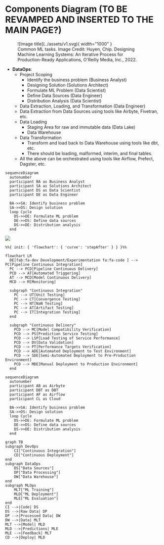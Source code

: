 # Components Diagram (TO BE REVAMPED AND INSERTED TO THE MAIN PAGE?)

<figure markdown>
  ![Image title](../assets/v1.svg){ width="1000" }
  <figcaption>Common ML tasks. Image Credit: Huyen, Chip. Designing Machine Learning Systems: An Iterative Process for Production-Ready Applications, O'Reilly Media, Inc., 2022. </figcaption>
</figure>

-   **DataOps**:
    -   Project Scoping
        -   Identify the business problem (Business Analyst)
        -   Designing Solution (Solutions Architect)
        -   Formulate ML Problem (Data Scientist)
        -   Define Data Sources (Data Engineer)
        -   Distribution Analysis (Data Scientist)
    -   Data Extraction, Loading, and Transformation (Data Engineer)
    -   Data Extraction from Data Sources using tools like Airbyte, Fivetran,
        etc.
    -   Data Loading
        -   Staging Area for raw and immutable data (Data Lake)
        -   Data Warehouse
    -   Data Transformation
        -   Transform and load back to Data Warehouse using tools like dbt, etc.
        -   There should be loading, malformed, interim, and final tables.
    -   All the above can be orchestrated using tools like Airflow, Prefect,
        Dagster, etc.

```mermaid
sequenceDiagram
  autonumber
  participant BA as Business Analyst
  participant SA as Solutions Architect
  participant DS as Data Scientist
  participant DE as Data Engineer

  BA->>SA: Identify business problem
  SA->>DS: Design solution
  loop Cycle
    DS->>DE: Formulate ML problem
    DE->>DS: Define data sources
    DS->>DE: Distribution analysis
  end
```

[![](https://mermaid.ink/img/pako:eNp9VE1vozAU_CtPlqJcEu09h5UiyKFSiNBCc1jTgwPPiSWwkTG0UZT_vs-EJN0WKi7Gb2Y8b_xxYbkpkK3YbHYBpZVbwQXmsjTv-UlYN-9_89Z2SMN547BeS4d2Dlf_zWaZzvQDDds_mQYIN1yKw0qKZYEdhNhhaeoKtfu1-ajRKj8UThkNUniUdwBvsFz-hjjgsaqxVBohMNop3Zq2gRft8Gh7zptfIQ4GdDgKD2mmQ3sesGEPXqd83TpTCYcFpFYdj2RFH3vMOu0hEelFZKacFIsGsYhwFJYZFHypaQ9ksT5BxsadZ8zDHuZfU_5KEpBi4-4-HsUg5SRCyx5R5ziO2aV8J3bjNd-sdUqKfGKBl5R_svYfBnXxU0f3PJ7tDJEEj-yqmlQPqlTuDHtKWar8uXdPRpzw2GKh8t5CgrZTI73esNsk5lsjinsZjHwwYrTS2EpQUl9Y4Z6HwgnYi1IVoxZS_okNqaDAXfOT6TWd7uc5CrEuzdkfaHCm9wYb3SlrtJ_7Qk2ImmClllN8SmMZW1O0t0SmlSJSioRuRflNYZI9bCtbsAqpXVXQpb_4QsbcCSvM2IqGBUrRls5v7pWggpwmZ52zlbMtLlhbU4wYKkEHo7pP0hbSTYhu70j_nCxYLfRfYwgiRdng9R_R6njE?type=png)](https://mermaid.live/edit#pako:eNp9VE1vozAU_CtPlqJcEu09h5UiyKFSiNBCc1jTgwPPiSWwkTG0UZT_vs-EJN0WKi7Gb2Y8b_xxYbkpkK3YbHYBpZVbwQXmsjTv-UlYN-9_89Z2SMN547BeS4d2Dlf_zWaZzvQDDds_mQYIN1yKw0qKZYEdhNhhaeoKtfu1-ajRKj8UThkNUniUdwBvsFz-hjjgsaqxVBohMNop3Zq2gRft8Gh7zptfIQ4GdDgKD2mmQ3sesGEPXqd83TpTCYcFpFYdj2RFH3vMOu0hEelFZKacFIsGsYhwFJYZFHypaQ9ksT5BxsadZ8zDHuZfU_5KEpBi4-4-HsUg5SRCyx5R5ziO2aV8J3bjNd-sdUqKfGKBl5R_svYfBnXxU0f3PJ7tDJEEj-yqmlQPqlTuDHtKWar8uXdPRpzw2GKh8t5CgrZTI73esNsk5lsjinsZjHwwYrTS2EpQUl9Y4Z6HwgnYi1IVoxZS_okNqaDAXfOT6TWd7uc5CrEuzdkfaHCm9wYb3SlrtJ_7Qk2ImmClllN8SmMZW1O0t0SmlSJSioRuRflNYZI9bCtbsAqpXVXQpb_4QsbcCSvM2IqGBUrRls5v7pWggpwmZ52zlbMtLlhbU4wYKkEHo7pP0hbSTYhu70j_nCxYLfRfYwgiRdng9R_R6njE)

```mermaid
%%{ init: { 'flowchart': { 'curve': 'stepAfter' } } }%%

flowchart LR
  DE[fab:fa-dev Development/Experimentation fa:fa-code ] --> PC[Pipeline Continuous Integration]
  PC --> PCD[Pipeline Continuous Delivery]
  PCD --> AT[Automated Triggering]
  AT --> MCD[Model Continuous Delivery]
  MCD --> M[Monitoring]

  subgraph "Continuous Integration"
    PC --> UT[Unit Testing]
    PC --> CT[Convergence Testing]
    PC --> NT[NaN Testing]
    PC --> AT[Artifact Testing]
    PC --> IT[Integration Testing]
  end

  subgraph "Continuous Delivery"
    PCD --> MC[Model Compatibility Verification]
    PCD --> PS[Prediction Service Testing]
    PCD --> LSP[Load Testing of Service Performance]
    PCD --> DV[Data Validation]
    PCD --> PT[Performance Targets Verification]
    PCD --> ADE[Automated Deployment to Test Environment]
    PCD --> SDE[Semi-Automated Deployment to Pre-Production Environment]
    PCD --> MDE[Manual Deployment to Production Environment]
  end
```

```mermaid
sequenceDiagram
  autonumber
  participant AB as Airbyte
  participant DBT as DBT
  participant AF as Airflow
  participant CL as Cloud

  BA->>SA: Identify business problem
  SA->>DS: Design solution
  loop Cycle
    DS->>DE: Formulate ML problem
    DE->>DS: Define data sources
    DS->>DE: Distribution analysis
  end
```

```mermaid
graph TB
subgraph DevOps
    CI["Continuous Integration"]
    CD["Continuous Deployment"]
end
subgraph DataOps
    DS["Data Sources"]
    DP["Data Processing"]
    DW["Data Warehouse"]
end
subgraph MLOps
    MLT["ML Training"]
    MLD["ML Deployment"]
    MLE["ML Evaluation"]
end
CI -->|Code| DS
DS -->|Raw Data| DP
DP -->|Processed Data| DW
DW -->|Data| MLT
MLT -->|Model| MLD
MLD -->|Predictions| MLE
MLE -->|Feedback| MLT
CD -->|Deploy| MLD
```
